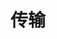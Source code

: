 <!--
 * @Author: shgopher shgopher@gmail.com
 * @Date: 2024-12-07 14:31:03
 * @LastEditors: shgopher shgopher@gmail.com
 * @LastEditTime: 2024-12-07 14:38:53
 * @FilePath: /luban/系统设计基础/架构安全性/架构安全性/传输/README.md
 * @Description: 
 * 
 * Copyright (c) 2024 by shgopher, All Rights Reserved. 
-->
# 传输